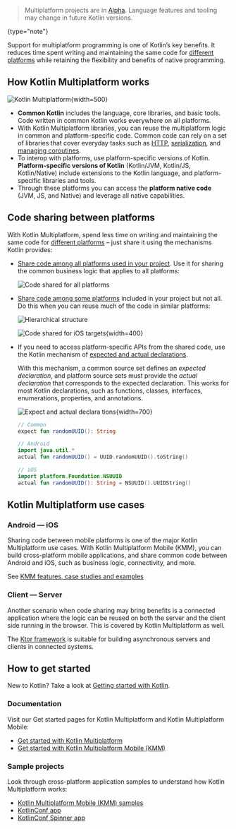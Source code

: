[//]: # (title: Kotlin Multiplatform)

> Multiplatform projects are in [Alpha](components-stability.md). Language features and tooling may change in future Kotlin versions.
>
{type="note"}

Support for multiplatform programming is one of Kotlin’s key benefits. It reduces time spent writing and maintaining the
 same code for [different platforms](mpp-supported-platforms.md) while retaining the flexibility and benefits of native programming. 

## How Kotlin Multiplatform works

![Kotlin Multiplatform](kotlin-multiplatform.png){width=500}

* **Common Kotlin** includes the language, core libraries, and basic tools. Code written in common Kotlin works 
everywhere on all platforms.
* With Kotlin Multiplatform libraries, you can reuse the multiplatform logic in common and platform-specific code. 
Common code can rely on a set of libraries that cover everyday tasks such as [HTTP](https://ktor.io/clients/http-client/multiplatform.html), [serialization](https://github.com/Kotlin/kotlinx.serialization), and [managing 
coroutines](https://github.com/Kotlin/kotlinx.coroutines).
* To interop with platforms, use platform-specific versions of Kotlin. **Platform-specific versions of Kotlin** 
(Kotlin/JVM, Kotlin/JS, Kotlin/Native) include extensions to the Kotlin language, and platform-specific libraries and tools. 
* Through these platforms you can access the **platform native code** (JVM, JS, and Native) and leverage all native
 capabilities.

## Code sharing between platforms

With Kotlin Multiplatform, spend less time on writing and maintaining the same code for [different platforms](mpp-supported-platforms.md)
 – just share it using the mechanisms Kotlin provides:

* [Share code among all platforms used in your project](mpp-share-on-platforms.md#share-code-on-all-platforms). Use it for sharing the common 
business logic that applies to all platforms:
     
    ![Code shared for all platforms](flat-structure.png)
    
* [Share code among some platforms](mpp-share-on-platforms.md#share-code-on-similar-platforms) included in your project but not all. Do this 
when you can reuse much of the code in similar platforms:
    
    ![Hierarchical structure](hierarchical-structure.png)

    ![Code shared for iOS targets](iosmain-hierarchy.png){width=400}

* If you need to access platform-specific APIs from the shared code, use the Kotlin mechanism of [expected and actual 
declarations](mpp-connect-to-apis.md).

  With this mechanism, a common source set defines an _expected declaration_, and platform source sets must provide the 
_actual declaration_ that corresponds to the expected declaration. This works for most Kotlin declarations, such as 
functions, classes, interfaces, enumerations, properties, and annotations.

    ![Expect and actual declara tions](expect-actual.png){width=700}

    ```kotlin
    // Common
    expect fun randomUUID(): String
    ```

    ```kotlin
    // Android
    import java.util.*
    actual fun randomUUID() = UUID.randomUUID().toString()
    ```

    ```kotlin
    // iOS
    import platform.Foundation.NSUUID
    actual fun randomUUID(): String = NSUUID().UUIDString()
    ```

## Kotlin Multiplatform use cases

### Android — iOS

Sharing code between mobile platforms is one of the major Kotlin Multiplatform use cases. With Kotlin Multiplatform Mobile (KMM), 
you can build cross-platform mobile applications, and share common code between Android and iOS, such as business logic, connectivity, 
and more.

See [KMM features, case studies and examples](https://kotlinlang.org/lp/mobile/)

### Client — Server

Another scenario when code sharing may bring benefits is a connected application where the logic can be 
reused on both the server and the client side running in the browser. This is covered by Kotlin 
Multiplatform as well.

The [Ktor framework](https://ktor.io/) is suitable for building asynchronous servers and clients in connected systems.

## How to get started

New to Kotlin? Take a look at [Getting started with Kotlin](getting-started.md).

### Documentation

Visit our Get started pages for Kotlin Multiplatform and Kotlin Multiplatform Mobile:

* [Get started with Kotlin Multiplatform](mpp-share-on-platforms.md)
* [Get started with Kotlin Multiplatform Mobile (KMM)](kmm-getting-started.md)

### Sample projects

Look through cross-platform application samples to understand how Kotlin Multiplatform works:

* [Kotlin Multiplatform Mobile (KMM) samples](kmm-samples.md)
* [KotlinConf app](https://github.com/JetBrains/kotlinconf-app)
* [KotlinConf Spinner app](https://github.com/jetbrains/kotlinconf-spinner)
